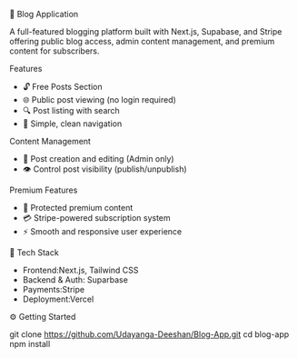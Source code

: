 📝 Blog Application

A full-featured blogging platform built with Next.js, Supabase, and Stripe offering public blog access, admin content management, and premium content for subscribers.



Features
- 🔓 Free Posts Section
- 🌐 Public post viewing (no login required)
- 🔍 Post listing with search
- 🧭 Simple, clean navigation

Content Management
- 📝 Post creation and editing (Admin only)
- 👁️ Control post visibility (publish/unpublish)

Premium Features
- 🔐 Protected premium content
- 💳 Stripe-powered subscription system
- ⚡ Smooth and responsive user experience

🧰 Tech Stack

- Frontend:Next.js, Tailwind CSS  
- Backend & Auth: Suparbase  
- Payments:Stripe  
- Deployment:Vercel  



⚙️ Getting Started

git clone https://github.com/Udayanga-Deeshan/Blog-App.git
cd blog-app
npm install
